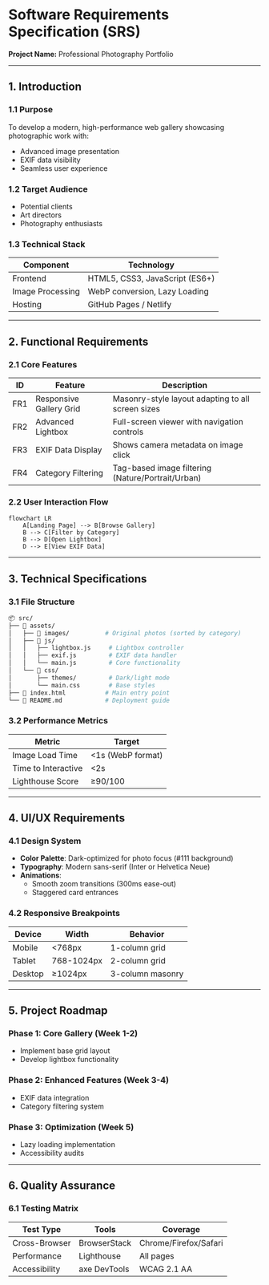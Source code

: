 

# **Software Requirements Specification (SRS)**  
 
**Project Name:** Professional Photography Portfolio  

---

## **1. Introduction**  
### **1.1 Purpose**  
To develop a modern, high-performance web gallery showcasing photographic work with:  
- Advanced image presentation  
- EXIF data visibility  
- Seamless user experience  

### **1.2 Target Audience**  
- Potential clients  
- Art directors  
- Photography enthusiasts  

### **1.3 Technical Stack**  
| Component | Technology |  
|-----------|------------|  
| Frontend  | HTML5, CSS3, JavaScript (ES6+) |  
| Image Processing | WebP conversion, Lazy Loading |  
| Hosting   | GitHub Pages / Netlify |  

---

## **2. Functional Requirements**  
### **2.1 Core Features**  
| ID | Feature | Description |  
|----|---------|-------------|  
| FR1 | Responsive Gallery Grid | Masonry-style layout adapting to all screen sizes |  
| FR2 | Advanced Lightbox | Full-screen viewer with navigation controls |  
| FR3 | EXIF Data Display | Shows camera metadata on image click |  
| FR4 | Category Filtering | Tag-based image filtering (Nature/Portrait/Urban) |  

### **2.2 User Interaction Flow**  
```mermaid  
flowchart LR  
    A[Landing Page] --> B[Browse Gallery]  
    B --> C[Filter by Category]  
    B --> D[Open Lightbox]  
    D --> E[View EXIF Data]  
```

---

## **3. Technical Specifications**  
### **3.1 File Structure**  
```bash  
📦 src/  
├── 📂 assets/  
│   ├── 📂 images/          # Original photos (sorted by category)  
│   ├── 📂 js/  
│   │   ├── lightbox.js     # Lightbox controller  
│   │   ├── exif.js         # EXIF data handler  
│   │   └── main.js         # Core functionality  
│   └── 📂 css/  
│       ├── themes/         # Dark/light mode  
│       └── main.css        # Base styles  
├── 📄 index.html           # Main entry point  
└── 📄 README.md            # Deployment guide  
```  

### **3.2 Performance Metrics**  
| Metric | Target |  
|--------|--------|  
| Image Load Time | <1s (WebP format) |  
| Time to Interactive | <2s |  
| Lighthouse Score | ≥90/100 |  

---

## **4. UI/UX Requirements**  
### **4.1 Design System**  
- **Color Palette**: Dark-optimized for photo focus (#111 background)  
- **Typography**: Modern sans-serif (Inter or Helvetica Neue)  
- **Animations**:  
  - Smooth zoom transitions (300ms ease-out)  
  - Staggered card entrances  

### **4.2 Responsive Breakpoints**  
| Device | Width | Behavior |  
|--------|-------|----------|  
| Mobile | <768px | 1-column grid |  
| Tablet | 768-1024px | 2-column grid |  
| Desktop | ≥1024px | 3-column masonry |  

---

## **5. Project Roadmap**  
### **Phase 1: Core Gallery (Week 1-2)**  
- Implement base grid layout  
- Develop lightbox functionality  

### **Phase 2: Enhanced Features (Week 3-4)**  
- EXIF data integration  
- Category filtering system  

### **Phase 3: Optimization (Week 5)**  
- Lazy loading implementation  
- Accessibility audits  

---

## **6. Quality Assurance**  
### **6.1 Testing Matrix**  
| Test Type | Tools | Coverage |  
|-----------|-------|----------|  
| Cross-Browser | BrowserStack | Chrome/Firefox/Safari |  
| Performance | Lighthouse | All pages |  
| Accessibility | axe DevTools | WCAG 2.1 AA |  

